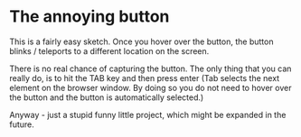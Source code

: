 # The annoying button

This is a fairly easy sketch. Once you hover over the button, the button blinks / teleports to a different location on the screen. 

There is no real chance of capturing the button. The only thing that you can really do, is to hit the TAB key and then press enter 
(Tab selects the next element on the browser window. By doing so you do not need to hover over the button and the button is automatically selected.)

Anyway - just a stupid funny little project, which might be expanded in the future.
